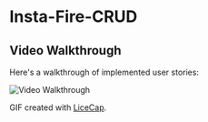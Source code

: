 # Insta-Fire-CRUD


## Video Walkthrough

Here's a walkthrough of implemented user stories:

<img src='https://j.gifs.com/08BKYL.gif' title='Video Walkthrough' width='' alt='Video Walkthrough' />

GIF created with [LiceCap](http://www.cockos.com/licecap/).
